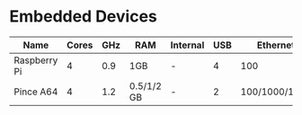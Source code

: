 # Embedded Devices

|Name           |Cores  | GHz   |RAM        |Internal   |USB        |Ethernet     |Architecture |Price      |
|---------------|-------|-------|-----------|-----------|-----------|-------------|-------------|-----------|
|Raspberry Pi   |4      |0.9    |1GB        |-          |4          |100          |ARM          |~25$       |
|Pince A64      |4      |1.2    |0.5/1/2 GB |-          |2          |100/1000/1000|ARM          |~15/19/29$ |

